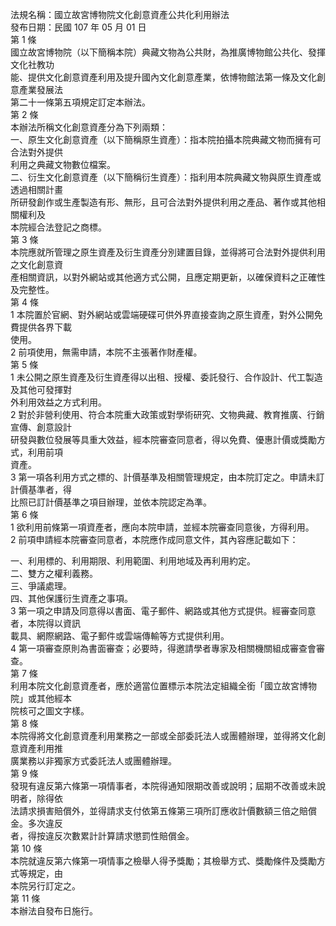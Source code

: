 法規名稱：國立故宮博物院文化創意資產公共化利用辦法  
發布日期：民國 107 年 05 月 01 日  
第 1 條  
國立故宮博物院（以下簡稱本院）典藏文物為公共財，為推廣博物館公共化、發揮文化社教功  
能、提供文化創意資產利用及提升國內文化創意產業，依博物館法第一條及文化創意產業發展法  
第二十一條第五項規定訂定本辦法。  
第 2 條  
本辦法所稱文化創意資產分為下列兩類：  
一、原生文化創意資產（以下簡稱原生資產）：指本院拍攝本院典藏文物而擁有可合法對外提供  
利用之典藏文物數位檔案。  
二、衍生文化創意資產（以下簡稱衍生資產）：指利用本院典藏文物與原生資產或透過相關計畫  
所研發創作或生產製造有形、無形，且可合法對外提供利用之產品、著作或其他相關權利及  
本院經合法登記之商標。  
第 3 條  
本院應就所管理之原生資產及衍生資產分別建置目錄，並得將可合法對外提供利用之文化創意資  
產相關資訊，以對外網站或其他適方式公開，且應定期更新，以確保資料之正確性及完整性。  
第 4 條  
1 本院置於官網、對外網站或雲端硬碟可供外界直接查詢之原生資產，對外公開免費提供各界下載  
使用。  
2 前項使用，無需申請，本院不主張著作財產權。  
第 5 條  
1 未公開之原生資產及衍生資產得以出租、授權、委託發行、合作設計、代工製造及其他可發揮對  
外利用效益之方式利用。  
2 對於非營利使用、符合本院重大政策或對學術研究、文物典藏、教育推廣、行銷宣傳、創意設計  
研發與數位發展等具重大效益，經本院審查同意者，得以免費、優惠計價或獎勵方式，利用前項  
資產。  
3 第一項各利用方式之標的、計價基準及相關管理規定，由本院訂定之。申請未訂計價基準者，得  
比照已訂計價基準之項目辦理，並依本院認定為準。  
第 6 條  
1 欲利用前條第一項資產者，應向本院申請，並經本院審查同意後，方得利用。  
2 前項申請經本院審查同意者，本院應作成同意文件，其內容應記載如下：  


一、利用標的、利用期限、利用範圍、利用地域及再利用約定。  
二、雙方之權利義務。  
三、爭議處理。  
四、其他保護衍生資產之事項。  
3 第一項之申請及同意得以書面、電子郵件、網路或其他方式提供。經審查同意者，本院得以資訊  
載具、網際網路、電子郵件或雲端傳輸等方式提供利用。  
4 第一項審查原則為書面審查；必要時，得邀請學者專家及相關機關組成審查會審查。  
第 7 條  
利用本院文化創意資產者，應於適當位置標示本院法定組織全銜「國立故宮博物院」或其他經本  
院核可之圖文字樣。  
第 8 條  
本院得將文化創意資產利用業務之一部或全部委託法人或團體辦理，並得將文化創意資產利用推  
廣業務以非獨家方式委託法人或團體辦理。  
第 9 條  
發現有違反第六條第一項情事者，本院得通知限期改善或說明；屆期不改善或未說明者，除得依  
法請求損害賠償外，並得請求支付依第五條第三項所訂應收計價數額三倍之賠償金。多次違反  
者，得按違反次數累計計算請求懲罰性賠償金。  
第 10 條  
本院就違反第六條第一項情事之檢舉人得予獎勵；其檢舉方式、獎勵條件及獎勵方式等規定，由  
本院另行訂定之。  
第 11 條  
本辦法自發布日施行。  



